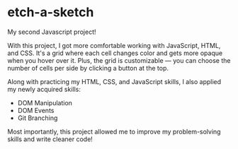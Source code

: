 # etch-a-sketch

My second Javascript project!

With this project, I got more comfortable working with JavaScript, HTML, and CSS. It's a grid where each cell changes color and gets more opaque when you hover over it. Plus, the grid is customizable — you can choose the number of cells per side by clicking a button at the top.

Along with practicing my HTML, CSS, and JavaScript skills, I also applied my newly acquired skills:

- DOM Manipulation
- DOM Events
- Git Branching

Most importantly, this project allowed me to improve my problem-solving skills and write cleaner code!